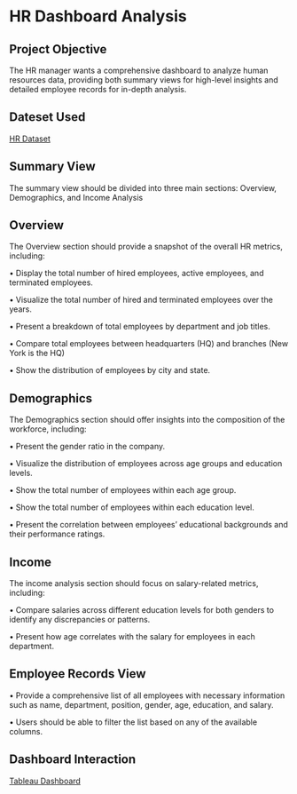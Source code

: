 # HR Dashboard Analysis
## Project Objective
The HR manager wants a comprehensive dashboard to analyze human resources data, providing both summary views for high-level insights and detailed employee records for in-depth analysis.

## Dateset Used
<a href="https://github.com/Sagar472820/Guided_Projects/blob/main/HumanResources.csv"> HR Dataset </a>

## Summary View

The summary view should be divided into three main sections: Overview, Demographics, and Income Analysis

## Overview

The Overview section should provide a snapshot of the overall HR metrics, including:

•	Display the total number of hired employees, active employees, and terminated employees.

•	Visualize the total number of hired and terminated employees over the years.

•	Present a breakdown of total employees by department and job titles.

•	Compare total employees between headquarters (HQ) and branches (New York is the HQ)

•	Show the distribution of employees by city and state.

## Demographics

The Demographics section should offer insights into the composition of the workforce, including:

•	Present the gender ratio in the company.

•	Visualize the distribution of employees across age groups and education levels.

•	Show the total number of employees within each age group.

•	Show the total number of employees within each education level.

•	Present the correlation between employees’ educational backgrounds and their performance ratings.

## Income

The income analysis section should focus on salary-related metrics, including:

•	Compare salaries across different education levels for both genders to identify any discrepancies or patterns.

•	Present how age correlates with the salary for employees in each department.

## Employee Records View

•	Provide a comprehensive list of all employees with necessary information such as name, department, position, gender, age, education, and salary.

•	Users should be able to filter the list based on any of the available columns.

## Dashboard Interaction
<a href="https://public.tableau.com/app/profile/sagar.gaikwad1910/viz/HRDashboard_17330466165040/HRDetails?publish=yes"> Tableau Dashboard </a>



